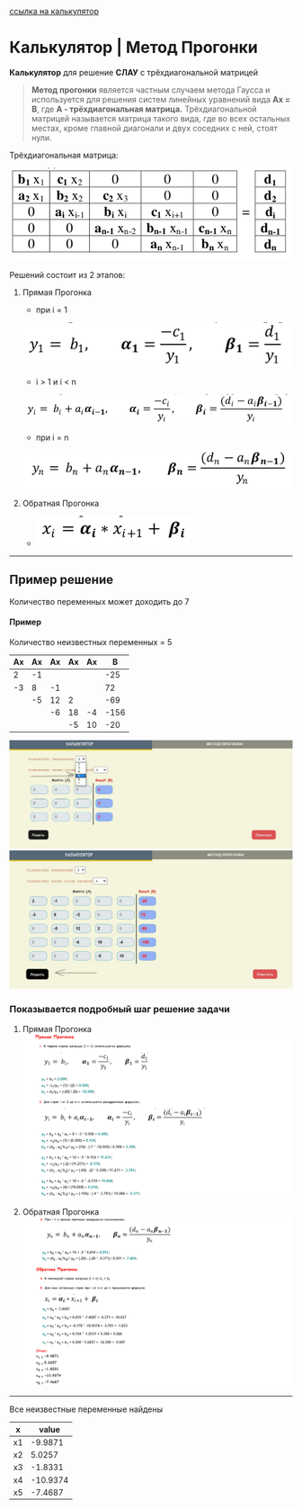  [ссылка на калькулятор](https://baktybek0v.github.io/tridiagonal-matrix/)

# Калькулятор | Метод Прогонки

**Калькулятор** для решение **СЛАУ** с трёхдиагональной матрицей

> **Mетод прогонки** является частным случаем метода Гаусса и используется для решения
систем линейных уравнений вида **Ax = B**, где **A - трёхдиагональная матрица.**
Трёхдиагональной матрицей называется матрица такого вида, где во всех остальных
местах, кроме главной диагонали и двух соседних с ней, стоят нули.

Трёхдиагональная матрица:

![tridiagonal-matrix](img/tridiagonal-matrix.png)

Решений состоит из 2 этапов:
1. Прямая Прогонка
    - при i = 1

    ![step-1.1](img/row_1.png)
    - i > 1 и i < n

     ![step-1.2](img/row_2.png)
    - при i = n

     ![step-1.2](img/row_3.png)

2. Обратная Прогонка

    - ![step-1.2](img/xi.png)

___

## Пример решение

Количество переменных может доходить до 7


#### Пример
Количество неизвестных переменных = 5


  |   Ax  |   Ax    |    Ax   |    Ax    |    Ax    |     B     |
  |  ---  |   ---   |   ---   |   ---    |    ---   |    ---    |
  |   2   |   -1    |         |          |          |    -25    |
  |   -3  |    8    |   -1    |          |          |    72     |
  |       |   -5    |    12   |    2     |          |   -69     |
  |       |         |    -6   |    18    |    -4    |   -156    |
  |       |         |         |    -5    |    10    |    -20    |



![example-1.jpg](img/example-1.jpg)
![example-1.jpg](img/example-2.jpg)
### Показывается подробный шаг решение задачи
1. Прямая Прогонка
![example-1.jpg](img/example-3.png)

2. Обратная Прогонка
![example-1.jpg](img/example-4.png)

---
Все неизвестные переменные найдены

|   x   |   value  |
|  ---  |    ---   |
|   x1  |  -9.9871 |
|   x2  |  5.0257  |
|   x3  |  -1.8331 |
|   x4  | -10.9374 |
|   x5  | -7.4687  |

